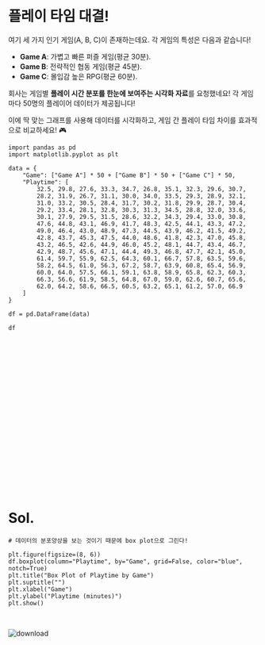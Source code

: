 # 플레이 타임 대결!

여기 세 가지 인기 게임(A, B, C)이 존재하는데요. 각 게임의 특성은 다음과 같습니다!

- **Game A**: 가볍고 빠른 퍼즐 게임(평균 30분).
- **Game B**: 전략적인 협동 게임(평균 45분).
- **Game C**: 몰입감 높은 RPG(평균 60분).

회사는 게임별 **플레이 시간 분포를 한눈에 보여주는 시각화 자료**를 요청했네요! 각 게임마다 50명의 플레이어 데이터가 제공됩니다!

이에 딱 맞는 그래프를 사용해 데이터를 시각화하고, 게임 간 플레이 타임 차이를 효과적으로 비교하세요! 🎮

```
import pandas as pd
import matplotlib.pyplot as plt

data = {
    "Game": ["Game A"] * 50 + ["Game B"] * 50 + ["Game C"] * 50,
    "Playtime": [
        32.5, 29.8, 27.6, 33.3, 34.7, 26.8, 35.1, 32.3, 29.6, 30.7,
        28.2, 31.9, 26.7, 31.1, 30.0, 34.0, 33.5, 29.3, 28.9, 32.1,
        31.0, 33.2, 30.5, 28.4, 31.7, 30.2, 31.8, 29.9, 28.7, 30.4,
        29.2, 33.4, 28.1, 32.8, 30.3, 31.3, 34.5, 28.8, 32.0, 33.6,
        30.1, 27.9, 29.5, 31.5, 28.6, 32.2, 34.3, 29.4, 33.0, 30.8,
        47.6, 44.8, 43.1, 46.9, 41.7, 48.3, 42.5, 44.1, 43.3, 47.2,
        49.0, 46.4, 43.0, 48.9, 47.3, 44.5, 43.9, 46.2, 41.5, 49.2,
        42.8, 43.7, 45.3, 47.5, 44.0, 48.6, 41.8, 42.3, 47.0, 45.8,
        43.2, 46.5, 42.6, 44.9, 46.0, 45.2, 48.1, 44.7, 43.4, 46.7,
        42.9, 48.7, 45.6, 47.1, 44.4, 49.3, 46.8, 47.7, 42.1, 45.0,
        61.4, 59.7, 55.9, 62.5, 64.3, 60.1, 66.7, 57.8, 63.5, 59.6,
        58.2, 64.5, 61.0, 56.3, 67.2, 58.7, 63.9, 60.8, 65.4, 56.9,
        60.0, 64.0, 57.5, 66.1, 59.1, 63.8, 58.9, 65.8, 62.3, 60.3,
        66.3, 56.6, 61.9, 58.5, 64.8, 67.0, 59.0, 62.6, 60.7, 65.6,
        62.0, 64.2, 58.6, 66.5, 60.5, 63.2, 65.1, 61.2, 57.0, 66.9
    ]
}

df = pd.DataFrame(data)

df
```

<br/>

<br/>

<br/>

<br/>

<br/>

<br/>

<br/>

<br/>

<br/>

<br/>

<br/>

<br/>

<br/>

<br/>

<br/>

<br/>

<br/>

<br/>

# Sol.
```
# 데이터의 분포양상을 보는 것이기 때문에 box plot으로 그린다!

plt.figure(figsize=(8, 6))
df.boxplot(column="Playtime", by="Game", grid=False, color="blue", notch=True)
plt.title("Box Plot of Playtime by Game")
plt.suptitle("")
plt.xlabel("Game")
plt.ylabel("Playtime (minutes)")
plt.show()
```
<br/>

![download](https://github.com/user-attachments/assets/18ffb50d-d06f-4bb5-9025-5f80cdf6df50)
